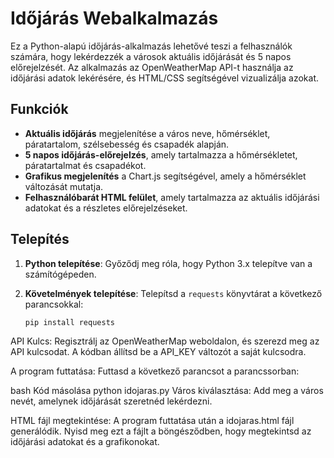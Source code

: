 # Időjárás Webalkalmazás

Ez a Python-alapú időjárás-alkalmazás lehetővé teszi a felhasználók számára, hogy lekérdezzék a városok aktuális időjárását és 5 napos előrejelzését. 
Az alkalmazás az OpenWeatherMap API-t használja az időjárási adatok lekérésére, és HTML/CSS segítségével vizualizálja azokat.

## Funkciók

- **Aktuális időjárás** megjelenítése a város neve, hőmérséklet, páratartalom, szélsebesség és csapadék alapján.
- **5 napos időjárás-előrejelzés**, amely tartalmazza a hőmérsékletet, páratartalmat és csapadékot.
- **Grafikus megjelenítés** a Chart.js segítségével, amely a hőmérséklet változását mutatja.
- **Felhasználóbarát HTML felület**, amely tartalmazza az aktuális időjárási adatokat és a részletes előrejelzéseket.

## Telepítés

1. **Python telepítése**: Győződj meg róla, hogy Python 3.x telepítve van a számítógépeden.
   
2. **Követelmények telepítése**: Telepítsd a `requests` könyvtárat a következő parancsokkal:
   ```bash
   pip install requests
API Kulcs: Regisztrálj az OpenWeatherMap weboldalon, és szerezd meg az API kulcsodat. A kódban állítsd be a API_KEY változót a saját kulcsodra.

A program futtatása: Futtasd a következő parancsot a parancssorban:

bash
Kód másolása
python idojaras.py
Város kiválasztása: Add meg a város nevét, amelynek időjárását szeretnéd lekérdezni.

HTML fájl megtekintése: A program futtatása után a idojaras.html fájl generálódik. Nyisd meg ezt a fájlt a böngésződben, hogy megtekintsd az időjárási adatokat és a grafikonokat.

